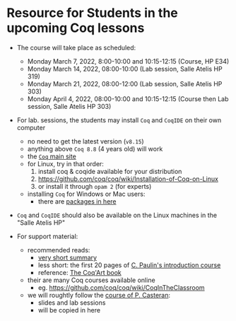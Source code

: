 # Resource for Students in the upcoming Coq lessons

- The course will take place as scheduled:
  * Monday March 7, 2022, 8:00-10:00 and 10:15-12:15 (Course, HP E34)
  * Monday March 14, 2022, 08:00-10:00 (Lab session, Salle Atelis HP 319)
  * Monday March 21, 2022, 08:00-12:00 (Lab session, Salle Atelis HP 303)
  * Monday April 4, 2022, 08:00-10:00 and 10:15-12:15 (Course then Lab session, Salle Atelis HP 303)

- For lab. sessions, the students may install
  `Coq` and `CoqIDE` on their own computer
  - no need to get the latest version (`v8.15`)
  - anything above `Coq 8.8` (4 years old) will work
  - the [`Coq` main site](https://coq.inria.fr)
  - for Linux, try in that order:
    1. install coq & coqide available for your distribution
    2. https://github.com/coq/coq/wiki/Installation-of-Coq-on-Linux
    3. or install it through `opam 2` (for experts)
  - installing `Coq` for Windows or Mac users:
    - there are [packages in here](https://github.com/coq/coq/releases/tag/V8.11.0)

- `Coq` and `CoqIDE` should also be available
  on the Linux machines in the "Salle Atelis HP"

- For support material:
  - recommended reads:
    - [very short summary](https://coq.inria.fr/a-short-introduction-to-coq)
    - less short: the first 20 pages of [C. Paulin's introduction course](https://www.lri.fr/~paulin/LASER/course-notes.pdf) 
    - reference: [The Coq'Art book](https://www.labri.fr/perso/casteran/CoqArt) 
  - their are many Coq courses available online
    - eg. https://github.com/coq/coq/wiki/CoqInTheClassroom
  - we will roughtly follow the [course of P. Casteran](https://www.labri.fr/perso/casteran/FM/Logique):
    - slides and lab sessions
    - will be copied in here

